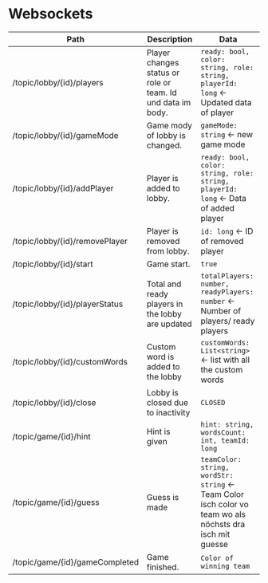 # Websockets

| Path | Description | Data |
| ---- | ----------- |------|
| /topic/lobby/{id}/players | Player changes status or role or team. Id und data im body. | `ready: bool, color: string, role: string, playerId: long` <- Updated data of player |
| /topic/lobby/{id}/gameMode | Game mody of lobby is changed. | `gameMode: string` <- new game mode |
| /topic/lobby/{id}/addPlayer | Player is added to lobby. | `ready: bool, color: string, role: string, playerId: long` <- Data of added player |
| /topic/lobby/{id}/removePlayer | Player is removed from lobby. | `id: long` <- ID of removed player |
| /topic/lobby/{id}/start | Game start. | `true` |
| /topic/lobby/{id}/playerStatus | Total and ready players in the lobby are updated | `totalPlayers: number, readyPlayers: number` <- Number of players/ ready players |
| /topic/lobby/{id}/customWords | Custom word is added to the lobby | `customWords: List<string>` <- list with all the custom words |
| /topic/lobby/{id}/close | Lobby is closed due to inactivity | `CLOSED` |
| /topic/game/{id}/hint | Hint is given | `hint: string, wordsCount: int, teamId: long` |
| /topic/game/{id}/guess | Guess is made | `teamColor: string, wordStr: string` <- Team Color isch color vo team wo als nöchsts dra isch mit guesse |
| /topic/game/{id}/gameCompleted | Game finished. | `Color of winning team` |
